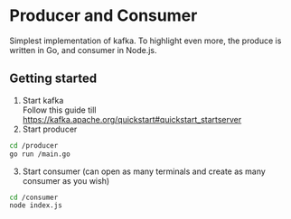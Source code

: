 # Producer and Consumer
Simplest implementation of kafka. To highlight even more, the produce is written in Go, and consumer in Node.js.

## Getting started
1. Start kafka  
Follow this guide till https://kafka.apache.org/quickstart#quickstart_startserver
2. Start producer
```bash
cd /producer
go run /main.go
```

3. Start consumer (can open as many terminals and create as many consumer as you wish)
```bash
cd /consumer
node index.js
```